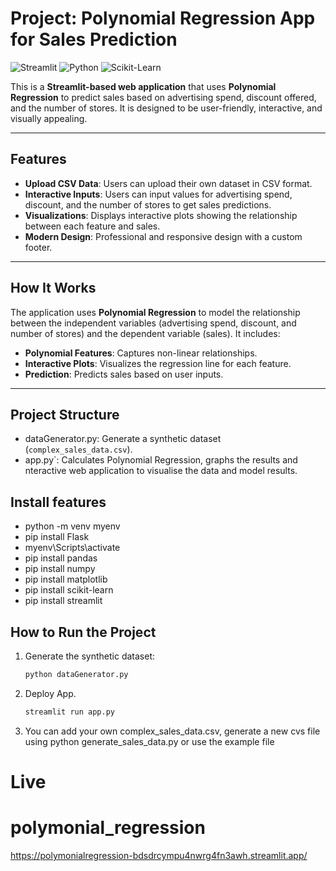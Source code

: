 # Project: Polynomial Regression App for Sales Prediction

![Streamlit](https://img.shields.io/badge/Streamlit-FF4B4B?style=for-the-badge&logo=Streamlit&logoColor=white)
![Python](https://img.shields.io/badge/Python-3776AB?style=for-the-badge&logo=python&logoColor=white)
![Scikit-Learn](https://img.shields.io/badge/Scikit_Learn-F7931E?style=for-the-badge&logo=scikit-learn&logoColor=white)

This is a **Streamlit-based web application** that uses **Polynomial Regression** to predict sales based on advertising spend, discount offered, and the number of stores. It is designed to be user-friendly, interactive, and visually appealing.

---

## **Features**

- **Upload CSV Data**: Users can upload their own dataset in CSV format.
- **Interactive Inputs**: Users can input values for advertising spend, discount, and the number of stores to get sales predictions.
- **Visualizations**: Displays interactive plots showing the relationship between each feature and sales.
- **Modern Design**: Professional and responsive design with a custom footer.

---
## **How It Works**

The application uses **Polynomial Regression** to model the relationship between the independent variables (advertising spend, discount, and number of stores) and the dependent variable (sales). It includes:
- **Polynomial Features**: Captures non-linear relationships.
- **Interactive Plots**: Visualizes the regression line for each feature.
- **Prediction**: Predicts sales based on user inputs.

---

## Project Structure
- dataGenerator.py: Generate a synthetic dataset (`complex_sales_data.csv`).
- app.py`: Calculates Polynomial Regression, graphs the results and nteractive web application to visualise the data and model results.

## Install features

- python -m venv myenv
- pip install Flask
- myenv\Scripts\activate
- pip install pandas
- pip install numpy
- pip install matplotlib
- pip install scikit-learn
- pip install streamlit


## How to Run the Project
1. Generate the synthetic dataset:
   ````bash
   python dataGenerator.py

2. Deploy App.
   ````bash
   streamlit run app.py

3. You can add your own complex_sales_data.csv, generate a new cvs file using python generate_sales_data.py or use the example file

# Live


# polymonial_regression

https://polymonialregression-bdsdrcympu4nwrg4fn3awh.streamlit.app/
